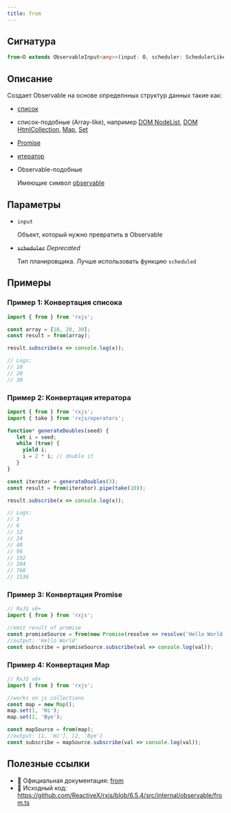```yaml
---
title: from
---
```


## Сигнатура

```typescript
from<O extends ObservableInput<any>>(input: O, scheduler: SchedulerLike): Observable<ObservedValueOf<O>>
```

## Описание

Создает Observable на основе определнных структур данных такие как:

- [список](https://developer.mozilla.org/ru/docs/Словарь/Массив)

- список-подобные (Array-like), например [DOM NodeList](https://www.google.com/url?sa=t&rct=j&q=&esrc=s&source=web&cd=1&cad=rja&uact=8&ved=2ahUKEwi-t7yTvv3nAhXK8uAKHXX5B8MQFjAAegQIARAB&url=https%3A%2F%2Fdeveloper.mozilla.org%2Fru%2Fdocs%2FWeb%2FAPI%2FNodeList&usg=AOvVaw1GRrDrDIJCR1Qrqxzktk00), [DOM HtmlCollection](https://www.google.com/url?sa=t&rct=j&q=&esrc=s&source=web&cd=1&cad=rja&uact=8&ved=2ahUKEwiRpdKdvv3nAhWMGBQKHS9ECncQFjAAegQIAxAB&url=https%3A%2F%2Fdeveloper.mozilla.org%2Fru%2Fdocs%2FWeb%2FAPI%2FHTMLCollection&usg=AOvVaw16cJSDngcDHEODba34hyzR), [Map](https://www.google.com/url?sa=t&rct=j&q=&esrc=s&source=web&cd=2&cad=rja&uact=8&ved=2ahUKEwjk0t2kvv3nAhUND2MBHVjDDrEQFjABegQIAxAB&url=https%3A%2F%2Fdeveloper.mozilla.org%2Fru%2Fdocs%2FWeb%2FJavaScript%2FReference%2FGlobal_Objects%2FMap&usg=AOvVaw3jcm-vInf1HyFeanTLCGQv), [Set](https://www.google.com/url?sa=t&rct=j&q=&esrc=s&source=web&cd=1&cad=rja&uact=8&ved=2ahUKEwj4qbqvvv3nAhWLlxQKHclXBRYQFjAAegQIARAB&url=https%3A%2F%2Fdeveloper.mozilla.org%2Fru%2Fdocs%2FWeb%2FJavaScript%2FReference%2FGlobal_Objects%2FSet&usg=AOvVaw1YWqBm2ORFOUHXOf9dmX2F)

- [Promise](https://www.google.com/url?sa=t&rct=j&q=&esrc=s&source=web&cd=1&cad=rja&uact=8&ved=2ahUKEwi5yri2vv3nAhWOiFwKHZ4LB0oQFjAAegQIARAB&url=https%3A%2F%2Fdeveloper.mozilla.org%2Fru%2Fdocs%2FWeb%2FJavaScript%2FReference%2FGlobal_Objects%2FPromise&usg=AOvVaw2g3Vhh0YrU5VqSfstrTCgX)

- [итератор](https://www.google.com/url?sa=t&rct=j&q=&esrc=s&source=web&cd=2&cad=rja&uact=8&ved=2ahUKEwiageK8vv3nAhU5QkEAHSh9CbwQFjABegQIAhAB&url=https%3A%2F%2Fdeveloper.mozilla.org%2Fru%2Fdocs%2FWeb%2FJavaScript%2FGuide%2FIterators_and_Generators&usg=AOvVaw1j7VaqAFqwgZ1VVrwqlT_X)

- Observable-подобные
  
  Имеющие символ [observable](https://github.com/ReactiveX/rxjs/blob/master/src/internal/symbol/observable.ts#L11)

## Параметры

- `input`
  
  Объект, который нужно превратить в Observable

- ~~`scheduler`~~ *Deprecated*
  
  Тип планировщика. Лучше использовать функцию `scheduled`

## Примеры

### Пример 1: Конвертация списока

```typescript
import { from } from 'rxjs';

const array = [10, 20, 30];
const result = from(array);

result.subscribe(x => console.log(x));

// Logs:
// 10
// 20
// 30
```

### Пример 2: Конвертация итератора

```typescript
import { from } from 'rxjs';
import { take } from 'rxjs/operators';

function* generateDoubles(seed) {
   let i = seed;
   while (true) {
     yield i;
     i = 2 * i; // double it
   }
}

const iterator = generateDoubles(3);
const result = from(iterator).pipe(take(10));

result.subscribe(x => console.log(x));

// Logs:
// 3
// 6
// 12
// 24
// 48
// 96
// 192
// 384
// 768
// 1536
```

### Пример 3: Конвертация Promise

```typescript
// RxJS v6+
import { from } from 'rxjs';

//emit result of promise
const promiseSource = from(new Promise(resolve => resolve('Hello World!')));
//output: 'Hello World'
const subscribe = promiseSource.subscribe(val => console.log(val));
```

### Пример 4: Конвертация Map

```typescript
// RxJS v6+
import { from } from 'rxjs';

//works on js collections
const map = new Map();
map.set(1, 'Hi');
map.set(2, 'Bye');

const mapSource = from(map);
//output: [1, 'Hi'], [2, 'Bye']
const subscribe = mapSource.subscribe(val => console.log(val));
```

## Полезные ссылки

- 📰 Официальная документация: [from](https://rxjs.dev/api/index/function/from)
- 📁 Исходный код: https://github.com/ReactiveX/rxjs/blob/6.5.4/src/internal/observable/from.ts
